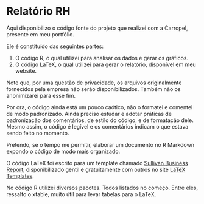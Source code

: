 # Relatório RH

Aqui disponibilizo o código fonte do projeto que realizei com a Carropel, presente em meu portfólio. 

Ele é constituído das seguintes partes:
1. O código R, o qual utilizei para analisar os dados e gerar os gráficos. 
2. O código LaTeX, o qual utilizei para gerar o relatório, disponível em meu website.

Note que, por uma questão de privacidade, os arquivos originalmente fornecidos pela empresa não serão disponibilizados. Também não os anonimizarei para esse fim. 

Por ora, o código ainda está um pouco caótico, não o formatei e comentei de modo padronizado. Ainda preciso estudar e adotar práticas de padronização dos comentários, de estilo do código, e de formatação dele. Mesmo assim, o código é legível e os comentários indicam o que estava sendo feito no momento.

Pretendo, se o tempo me permitir, elaborar um documento no R Markdown expondo o código de modo mais organizado.

O código LaTeX foi escrito para um template chamado [Sullivan Business Report](https://www.latextemplates.com/template/sullivan-business-report), disponibilizado gentil e gratuitamente com outros no site [LaTeX Templates](https://www.latextemplates.com/).

No código R utilizei diversos pacotes. Todos listados no começo. Entre eles, ressalto o xtable, muito útil para levar tabelas para o LaTeX. 
